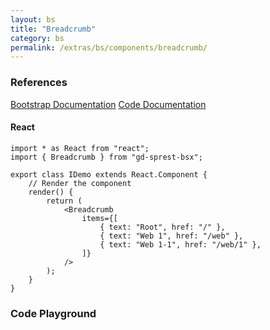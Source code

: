 ```yaml
---
layout: bs
title: "Breadcrumb"
category: bs
permalink: /extras/bs/components/breadcrumb/
---
```


### References

<div class="bs">
    <div class="list-group">
        <a class="list-group-item list-group-item-action" href="https://getbootstrap.com/docs/4.4/components/breadcrumb">Bootstrap Documentation</a>
        <a class="list-group-item list-group-item-action" href="/docs/sprest-bs/modules/_components_breadcrumb_d_.html">Code Documentation</a>
    </div>
</div>

#### React

```tsx
import * as React from "react";
import { Breadcrumb } from "gd-sprest-bsx";

export class IDemo extends React.Component {
    // Render the component
    render() {
        return (
            <Breadcrumb
                items={[
                    { text: "Root", href: "/" },
                    { text: "Web 1", href: "/web" },
                    { text: "Web 1-1", href: "/web/1" },
                ]}
            />
        );
    }
}
```

### Code Playground

<div id="playground" class="bs"></div>
<script type="text/javascript">
    // Wait for the page to load
    window.addEventListener("load", function() {
        // Create the code editor
        var editor = CodeEditor(document.getElementById("playground"), true, [
            '// Create the breadcrumb',
            'Components.Breadcrumb({',
            '\tel: app,',
            '\titems: [',
            '\t\t{ text: "Root", href: "/" },',
            '\t\t{ text: "Web 1", href: "/web" },',
            '\t\t{ text: "Web 1-1", href: "/web/1" }',
            '\t]',
            '});'
        ].join('\n'));
    });
</script>
